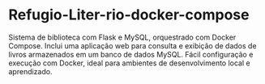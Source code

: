 # Refugio-Liter-rio-docker-compose
Sistema de biblioteca com Flask e MySQL, orquestrado com Docker Compose. Inclui uma aplicação web para consulta e exibição de dados de livros armazenados em um banco de dados MySQL. Fácil configuração e execução com Docker, ideal para ambientes de desenvolvimento local e aprendizado.

